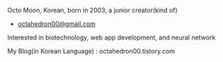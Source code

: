 Octo Moon, Korean, born in 2003, a junior creator(kind of)

- octahedron00@gmail.com

Interested in biotechnology, web app development, and neural network

My Blog(in Korean Language) : octahedron00.tistory.com

<!---
octahedron00/octahedron00 is a ✨ special ✨ repository because its `README.md` (this file) appears on your GitHub profile.
You can click the Preview link to take a look at your changes.
--->
